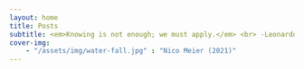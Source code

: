 ```yaml
---
layout: home
title: Posts
subtitle: <em>Knowing is not enough; we must apply.</em> <br> -Leonardo da Vinci
cover-img:
    - "/assets/img/water-fall.jpg" : "Nico Meier (2021)"
---
```



